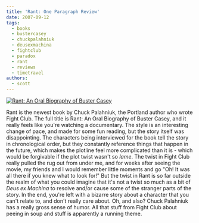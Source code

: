 ```yaml
---
title: 'Rant: One Paragraph Review'
date: 2007-09-12
tags:
  - books
  - bustercasey
  - chuckpalahniuk
  - deusexmachina
  - fightclub
  - paradox
  - rant
  - reviews
  - timetravel
authors:
  - scott
---
```


[![Rant: An Oral Biography of Buster Casey](/images/1363960516_0907d816f5_m.jpg)](http://www.flickr.com/photos/spaceninja/1363960516/)

Rant is the newest book by Chuck Palahniuk, the Portland author who wrote Fight Club. The full title is Rant: An Oral Biography of Buster Casey, and it really feels like you're watching a documentary. The style is an interesting change of pace, and made for some fun reading, but the story itself was disappointing. The characters being interviewed for the book tell the story in chronological order, but they constantly reference things that happen in the future, which makes the plotline feel more complicated than it is - which would be forgivable if the plot twist wasn't so _lame_. The twist in Fight Club really pulled the rug out from under me, and for weeks after seeing the movie, my friends and I would remember little moments and go "Oh! It was all there if you knew what to look for!" But the twist in Rant is so far outside the realm of what you could imagine that it's not a twist so much as a bit of _Deus ex Machina_ to resolve and/or cause some of the stranger parts of the story. In the end, you're left with a bizarre story about a character that you can't relate to, and don't really care about. Oh, and also? Chuck Palahniuk has a really gross sense of humor. All that stuff from Fight Club about peeing in soup and stuff is apparently a running theme.
